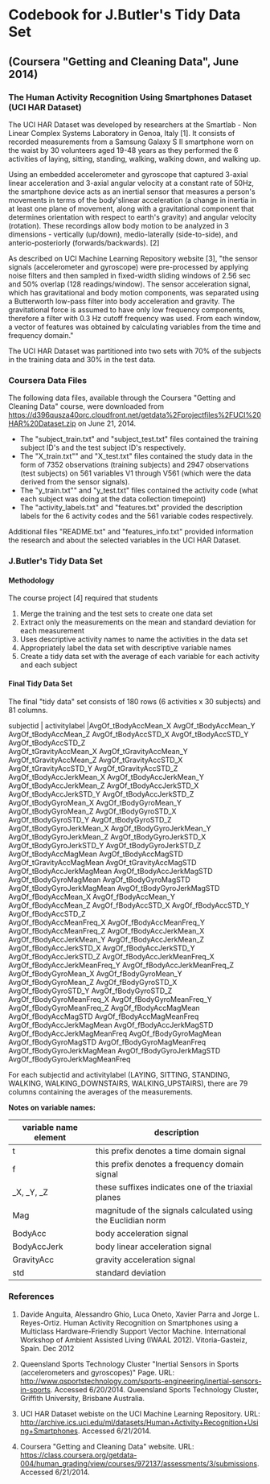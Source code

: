 Codebook for J.Butler's Tidy Data Set
========================================================
(Coursera "Getting and Cleaning Data", June 2014)
--------------------------------------------------------

### The Human Activity Recognition Using Smartphones Dataset (UCI HAR Dataset)
The UCI HAR Dataset was developed by researchers at the Smartlab - Non Linear Complex Systems Laboratory in Genoa, Italy [1].  It consists of recorded measurements from a Samsung Galaxy S II smartphone worn on the waist by 30 volunteers aged 19-48 years as they performed the 6 activities of laying, sitting, standing, walking, walking down, and walking up.  

Using an embedded accelerometer and gyroscope that captured 3-axial linear acceleration and 3-axial angular velocity at a constant rate of 50Hz, the smartphone device acts as an inertial sensor that measures a person's movements in terms of the body'slinear acceleration (a change in inertia in at least one plane of movement, along with a gravitational component that determines orientation with respect to earth's gravity) and angular velocity (rotation).  These recordings allow body motion to be analyzed in 3 dimensions - vertically (up/down), medio-laterally (side-to-side), and anterio-posteriorly (forwards/backwards). [2]

As described on UCI Machine Learning Repository website [3], "the sensor signals (accelerometer and gyroscope) were pre-processed by applying noise filters and then sampled in fixed-width sliding windows of 2.56 sec and 50% overlap (128 readings/window). The sensor acceleration signal, which has gravitational and body motion components, was separated using a Butterworth low-pass filter into body acceleration and gravity. The gravitational force is assumed to have only low frequency components, therefore a filter with 0.3 Hz cutoff frequency was used. From each window, a vector of features was obtained by calculating variables from the time and frequency domain."

The UCI HAR Dataset was partitioned into two sets with 70% of the subjects in the training data and 30% in the test data. 

### Coursera Data Files
The following data files, available through the Coursera "Getting and Cleaning Data" course, were downloaded from 
https://d396qusza40orc.cloudfront.net/getdata%2Fprojectfiles%2FUCI%20HAR%20Dataset.zip on June 21, 2014.

* The "subject_train.txt" and "subject_test.txt" files contained the training subject ID's and the test subject ID's respectively.
* The "X_train.txt"" and "X_test.txt" files contained the study data in the form of 7352 observations (training subjects) and 2947 observations (test subjects) on 561 variables V1 through V561 (which were the data derived from the sensor signals).
* The "y_train.txt"" and "y_test.txt" files contained the activity code (what each subject was doing at the data collection timepoint)
* The "activity_labels.txt" and "features.txt" provided the description labels for the 6 activity codes and the 561 variable codes respectively.

Additional files "README.txt" and "features_info.txt" provided information the research and about the selected variables in the UCI HAR Dataset.
  
### J.Butler's Tidy Data Set

#### Methodology
The course project [4] required that students
   
1. Merge the training and the test sets to create one data set
2. Extract only the measurements on the mean and standard deviation for each measurement  
3. Uses descriptive activity names to name the activities in the data set  
4. Appropriately label the data set with descriptive variable names  
5. Create a tidy data set with the average of each variable for each activity and each subject  

#### Final Tidy Data Set
The final "tidy data" set consists of 180 rows (6 activities x 30 subjects) and 81 columns.  

subjectid		                  | activitylabel                 |AvgOf_tBodyAccMean_X          AvgOf_tBodyAccMean_Y          
AvgOf_tBodyAccMean_Z          AvgOf_tBodyAccSTD_X           AvgOf_tBodyAccSTD_Y	          AvgOf_tBodyAccSTD_Z           
AvgOf_tGravityAccMean_X       AvgOf_tGravityAccMean_Y       AvgOf_tGravityAccMean_Z       AvgOf_tGravityAccSTD_X        
AvgOf_tGravityAccSTD_Y        AvgOf_tGravityAccSTD_Z        AvgOf_tBodyAccJerkMean_X      AvgOf_tBodyAccJerkMean_Y      
AvgOf_tBodyAccJerkMean_Z      AvgOf_tBodyAccJerkSTD_X       AvgOf_tBodyAccJerkSTD_Y       AvgOf_tBodyAccJerkSTD_Z       
AvgOf_tBodyGyroMean_X         AvgOf_tBodyGyroMean_Y         AvgOf_tBodyGyroMean_Z         AvgOf_tBodyGyroSTD_X          
AvgOf_tBodyGyroSTD_Y          AvgOf_tBodyGyroSTD_Z          AvgOf_tBodyGyroJerkMean_X     AvgOf_tBodyGyroJerkMean_Y    
AvgOf_tBodyGyroJerkMean_Z     AvgOf_tBodyGyroJerkSTD_X      AvgOf_tBodyGyroJerkSTD_Y      AvgOf_tBodyGyroJerkSTD_Z     
AvgOf_tBodyAccMagMean         AvgOf_tBodyAccMagSTD          AvgOf_tGravityAccMagMean      AvgOf_tGravityAccMagSTD       
AvgOf_tBodyAccJerkMagMean     AvgOf_tBodyAccJerkMagSTD      AvgOf_tBodyGyroMagMean        AvgOf_tBodyGyroMagSTD        
AvgOf_tBodyGyroJerkMagMean    AvgOf_tBodyGyroJerkMagSTD     AvgOf_fBodyAccMean_X          AvgOf_fBodyAccMean_Y         
AvgOf_fBodyAccMean_Z          AvgOf_fBodyAccSTD_X           AvgOf_fBodyAccSTD_Y           AvgOf_fBodyAccSTD_Z           
AvgOf_fBodyAccMeanFreq_X      AvgOf_fBodyAccMeanFreq_Y      AvgOf_fBodyAccMeanFreq_Z      AvgOf_fBodyAccJerkMean_X      
AvgOf_fBodyAccJerkMean_Y      AvgOf_fBodyAccJerkMean_Z      AvgOf_fBodyAccJerkSTD_X       AvgOf_fBodyAccJerkSTD_Y     
AvgOf_fBodyAccJerkSTD_Z       AvgOf_fBodyAccJerkMeanFreq_X  AvgOf_fBodyAccJerkMeanFreq_Y  AvgOf_fBodyAccJerkMeanFreq_Z  
AvgOf_fBodyGyroMean_X         AvgOf_fBodyGyroMean_Y         AvgOf_fBodyGyroMean_Z         AvgOf_fBodyGyroSTD_X          
AvgOf_fBodyGyroSTD_Y          AvgOf_fBodyGyroSTD_Z          AvgOf_fBodyGyroMeanFreq_X     AvgOf_fBodyGyroMeanFreq_Y     
AvgOf_fBodyGyroMeanFreq_Z     AvgOf_fBodyAccMagMean         AvgOf_fBodyAccMagSTD          AvgOf_fBodyAccMagMeanFreq     
AvgOf_fBodyAccJerkMagMean     AvgOf_fBodyAccJerkMagSTD      AvgOf_fBodyAccJerkMagMeanFreq AvgOf_fBodyGyroMagMean        
AvgOf_fBodyGyroMagSTD         AvgOf_fBodyGyroMagMeanFreq    AvgOf_fBodyGyroJerkMagMean    AvgOf_fBodyGyroJerkMagSTD     
AvgOf_fBodyGyroJerkMagMeanFreq

For each subjectid and activitylabel (LAYING, SITTING, STANDING, WALKING, WALKING_DOWNSTAIRS, WALKING_UPSTAIRS), there are 79 columns containing the averages of the measurements.

**Notes on variable names:**    

variable name element | description   
------------- | -------------   
t             | this prefix denotes a time domain signal    
f             | this prefix denotes a frequency domain signal
_X, _Y, _Z    | these suffixes indicates one of the triaxial planes
Mag           | magnitude of the signals calculated using the Euclidian norm
BodyAcc       | body acceleration signal   
BodyAccJerk   | body linear acceleration signal  
GravityAcc    | gravity acceleration signal  
std           | standard deviation

### References
1. Davide Anguita, Alessandro Ghio, Luca Oneto, Xavier Parra and Jorge L. Reyes-Ortiz. Human Activity Recognition on Smartphones using a Multiclass Hardware-Friendly Support Vector Machine. International Workshop of Ambient Assisted Living (IWAAL 2012). Vitoria-Gasteiz, Spain. Dec 2012

2. Queensland Sports Technology Cluster "Inertial Sensors in Sports (accelerometers and gyroscopes)" Page. URL: http://www.qsportstechnology.com/sports-engineering/inertial-sensors-in-sports.  Accessed 6/20/2014. Queensland Sports Technology Cluster, Griffith University, Brisbane Australia.

3. UCI HAR Dataset webiste on the UCI Machine Learning Repository.  URL: http://archive.ics.uci.edu/ml/datasets/Human+Activity+Recognition+Using+Smartphones.  Accessed 6/21/2014. 

4. Coursera "Getting and Cleaning Data" website. URL: https://class.coursera.org/getdata-004/human_grading/view/courses/972137/assessments/3/submissions.  Accessed 6/21/2014.
